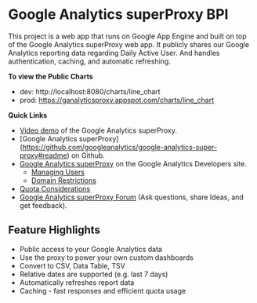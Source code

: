 # Google Analytics superProxy BPI

This project is a web app that runs on Google App Engine and built on top of the Google Analytics superProxy web app. It publicly shares our Google Analytics reporting data regarding Daily Active User. And handles authentication, caching, and automatic refreshing.

**To view the Public Charts**
- dev:  http://localhost:8080/charts/line_chart
- prod: https://ganalyticsproxy.appspot.com/charts/line_chart

**Quick Links**
- [Video demo](http://www.youtube.com/watch?v=8Or8KIhpsqg) of the
  Google Analytics superProxy.
- [Google Analytics superProxy] (https://github.com/googleanalytics/google-analytics-super-proxy#readme) on Github.  
- [Google Analytics superProxy](https://developers.google.com/analytics/solutions/google-analytics-super-proxy)
  on the Google Analytics Developers site.
  - [Managing Users](https://developers.google.com/analytics/solutions/google-analytics-super-proxy#manage-users)
  - [Domain Restrictions](https://developers.google.com/analytics/solutions/google-analytics-super-proxy#domain)
- [Quota Considerations](https://developers.google.com/analytics/solutions/google-analytics-super-proxy#quota)
- [Google Analytics superProxy Forum](https://groups.google.com/forum/#!forum/google-analytics-super-proxy) (Ask questions, share Ideas, and get feedback).

## Feature Highlights
- Public access to your Google Analytics data
- Use the proxy to power your own custom dashboards
- Convert to CSV, Data Table, TSV
- Relative dates are supported (e.g. last 7 days)
- Automatically refreshes report data
- Caching - fast responses and efficient quota usage
